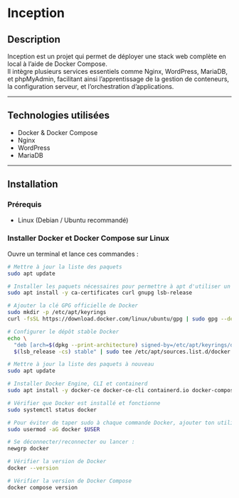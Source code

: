 # Inception

## Description

Inception est un projet qui permet de déployer une stack web complète en local à l’aide de Docker Compose.  
Il intègre plusieurs services essentiels comme Nginx, WordPress, MariaDB, et phpMyAdmin, facilitant ainsi l’apprentissage de la gestion de conteneurs, la configuration serveur, et l’orchestration d’applications.

---

## Technologies utilisées

- Docker & Docker Compose  
- Nginx  
- WordPress  
- MariaDB  

---

## Installation

### Prérequis

- Linux (Debian / Ubuntu recommandé)

### Installer Docker et Docker Compose sur Linux

Ouvre un terminal et lance ces commandes :

```bash
# Mettre à jour la liste des paquets
sudo apt update

# Installer les paquets nécessaires pour permettre à apt d'utiliser un dépôt via HTTPS
sudo apt install -y ca-certificates curl gnupg lsb-release

# Ajouter la clé GPG officielle de Docker
sudo mkdir -p /etc/apt/keyrings
curl -fsSL https://download.docker.com/linux/ubuntu/gpg | sudo gpg --dearmor -o /etc/apt/keyrings/docker.gpg

# Configurer le dépôt stable Docker
echo \
  "deb [arch=$(dpkg --print-architecture) signed-by=/etc/apt/keyrings/docker.gpg] https://download.docker.com/linux/ubuntu \
  $(lsb_release -cs) stable" | sudo tee /etc/apt/sources.list.d/docker.list > /dev/null

# Mettre à jour la liste des paquets à nouveau
sudo apt update

# Installer Docker Engine, CLI et containerd
sudo apt install -y docker-ce docker-ce-cli containerd.io docker-compose-plugin

# Vérifier que Docker est installé et fonctionne
sudo systemctl status docker

# Pour éviter de taper sudo à chaque commande Docker, ajouter ton utilisateur au groupe docker
sudo usermod -aG docker $USER

# Se déconnecter/reconnecter ou lancer :
newgrp docker

# Vérifier la version de Docker
docker --version

# Vérifier la version de Docker Compose
docker compose version
